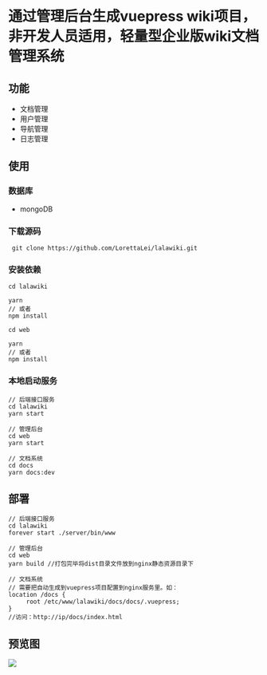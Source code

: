# 通过管理后台生成vuepress wiki项目，非开发人员适用，轻量型企业版wiki文档管理系统
## 功能
- 文档管理
- 用户管理
- 导航管理
- 日志管理
## 使用
### 数据库
- mongoDB
### 下载源码
```
 git clone https://github.com/LorettaLei/lalawiki.git
```
### 安装依赖
```
cd lalawiki

yarn
// 或者
npm install

cd web

yarn
// 或者
npm install
```
### 本地启动服务
```
// 后端接口服务
cd lalawiki
yarn start 

// 管理后台
cd web
yarn start

// 文档系统
cd docs
yarn docs:dev
```
## 部署
```
// 后端接口服务
cd lalawiki
forever start ./server/bin/www

// 管理后台
cd web
yarn build //打包完毕将dist目录文件放到nginx静态资源目录下

// 文档系统
// 需要把自动生成到vuepress项目配置到nginx服务里。如：
location /docs {
     root /etc/www/lalawiki/docs/docs/.vuepress;
}
//访问：http://ip/docs/index.html
```
## 预览图
![](https://cfile.snailsleep.net/FtY53Hu0L3Nep4ZXZLSmbhhy-sPJ)